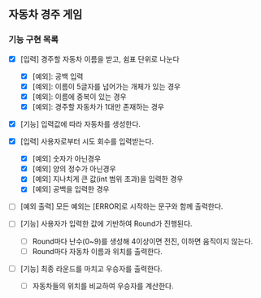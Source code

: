 ## 자동차 경주 게임

### 기능 구현 목록

- [x] [입력] 경주할 자동차 이름을 받고, 쉼표 단위로 나눈다
  - [x] [예외]: 공백 입력
  - [x] [예외]: 이름이 5글자를 넘어가는 개체가 있는 경우
  - [x] [예외]: 이름에 중복이 있는 경우
  - [x] [예외]: 경주할 자동차가 1대만 존재하는 경우
  
- [x] [기능] 입력값에 따라 자동차를 생성한다.
- [x] [입력] 사용자로부터 시도 회수를 입력받는다.
  - [x] [예외] 숫자가 아닌경우
  - [x] [예외] 양의 정수가 아닌경우
  - [x] [예외] 지나치게 큰 값(int 범위 초과)을 입력한 경우
  - [x] [예외] 공백을 입력한 경우

- [ ] [예외 출력] 모든 예외는 [ERROR]로 시작하는 문구와 함께 출력한다.

- [ ] [기능] 사용자가 입력한 값에 기반하여 Round가 진행된다.
  - [ ] Round마다 난수(0~9)를 생성해 4이상이면 전진, 이하면 움직이지 않는다.
  - [ ] Round마다 자동차 이름과 위치를 출력한다.
  
- [ ] [기능] 최종 라운드를 마치고 우승자를 출력한다.
  - [ ] 자동차들의 위치를 비교하여 우승자를 계산한다.
